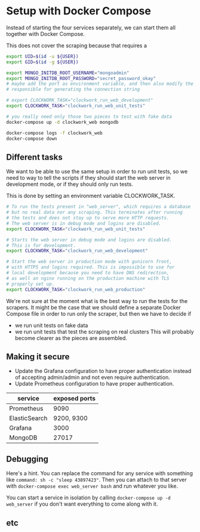 # Setup with Docker Compose

Instead of starting the four services separately, we can start them all together with Docker Compose.

This does not cover the scraping because that requires a 

```bash
export UID=$(id -u ${USER})
export GID=$(id -g ${USER})

export MONGO_INITDB_ROOT_USERNAME="mongoadmin"
export MONGO_INITDB_ROOT_PASSWORD="secret_password_okay"
# maybe add the port as environment variable, and then also modify the bit of code
# responsible for generating the connection string

# export CLOCKWORK_TASK="clockwork_run_web_development"
export CLOCKWORK_TASK="clockwork_run_web_unit_tests"

# you really need only those two pieces to test with fake data
docker-compose up -d clockwork_web mongodb

docker-compose logs -f clockwork_web
docker-compose down

```

## Different tasks

We want to be able to use the same setup in order to run unit tests, so we need to way to
tell the scripts if they should start the web server in development mode, or if they
should only run tests.

This is done by setting an environment variable CLOCKWORK_TASK.

```bash
# To run the tests present in "web_server", which requires a database
# but no real data nor any scraping. This terminates after running
# the tests and does not stay up to serve more HTTP requests.
# The web server is in debug mode and logins are disabled.
export CLOCKWORK_TASK="clockwork_run_web_unit_tests"

# Starts the web server in debug mode and logins are disabled.
# This is for development.
export CLOCKWORK_TASK="clockwork_run_web_development"

# Start the web server in production mode with gunicorn front,
# with HTTPS and logins required. This is impossible to use for
# local development because you need to have DNS redirection,
# as well an nginx running on the production machine with TLS
# properly set up.
export CLOCKWORK_TASK="clockwork_run_web_production"
```

We're not sure at the moment what is the best way to run the tests
for the scrapers. It might be the case that we should define a separate
Docker Compose file in order to run only the scraper, but then we have
to decide if
   - we run unit tests on fake data
   - we run unit tests that test the scraping on real clusters
This will probably become clearer as the pieces are assembled.


## Making it secure

- Update the Grafana configuration to have proper authentication instead of accepting admin/admin and not even require authentication.
- Update Prometheus configuration to have proper authentication.

| service | exposed ports |
|--|--|
| Prometheus | 9090 |
| ElasticSearch | 9200, 9300 |
| Grafana | 3000 |
| MongoDB | 27017 |

## Debugging

Here's a hint. You can replace the command for any service with something like `command: sh -c "sleep 43897423"`.
Then you can attach to that server with `docker-compose exec web_server bash` and run whatever you like.

You can start a service in isolation by calling `docker-compose up -d web_server` if you don't want everything to come along with it.

## etc

